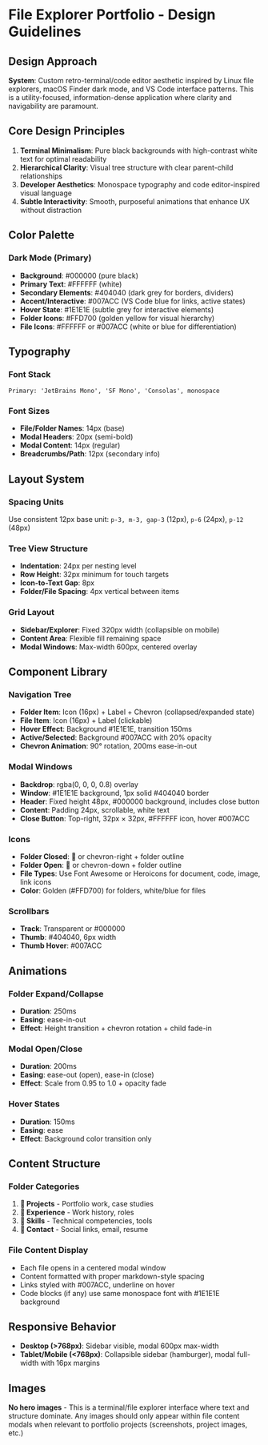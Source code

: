 # File Explorer Portfolio - Design Guidelines

## Design Approach
**System**: Custom retro-terminal/code editor aesthetic inspired by Linux file explorers, macOS Finder dark mode, and VS Code interface patterns. This is a utility-focused, information-dense application where clarity and navigability are paramount.

## Core Design Principles
1. **Terminal Minimalism**: Pure black backgrounds with high-contrast white text for optimal readability
2. **Hierarchical Clarity**: Visual tree structure with clear parent-child relationships
3. **Developer Aesthetics**: Monospace typography and code editor-inspired visual language
4. **Subtle Interactivity**: Smooth, purposeful animations that enhance UX without distraction

## Color Palette

### Dark Mode (Primary)
- **Background**: #000000 (pure black)
- **Primary Text**: #FFFFFF (white)
- **Secondary Elements**: #404040 (dark grey for borders, dividers)
- **Accent/Interactive**: #007ACC (VS Code blue for links, active states)
- **Hover State**: #1E1E1E (subtle grey for interactive elements)
- **Folder Icons**: #FFD700 (golden yellow for visual hierarchy)
- **File Icons**: #FFFFFF or #007ACC (white or blue for differentiation)

## Typography

### Font Stack
```
Primary: 'JetBrains Mono', 'SF Mono', 'Consolas', monospace
```

### Font Sizes
- **File/Folder Names**: 14px (base)
- **Modal Headers**: 20px (semi-bold)
- **Modal Content**: 14px (regular)
- **Breadcrumbs/Path**: 12px (secondary info)

## Layout System

### Spacing Units
Use consistent 12px base unit: `p-3, m-3, gap-3` (12px), `p-6` (24px), `p-12` (48px)

### Tree View Structure
- **Indentation**: 24px per nesting level
- **Row Height**: 32px minimum for touch targets
- **Icon-to-Text Gap**: 8px
- **Folder/File Spacing**: 4px vertical between items

### Grid Layout
- **Sidebar/Explorer**: Fixed 320px width (collapsible on mobile)
- **Content Area**: Flexible fill remaining space
- **Modal Windows**: Max-width 600px, centered overlay

## Component Library

### Navigation Tree
- **Folder Item**: Icon (16px) + Label + Chevron (collapsed/expanded state)
- **File Item**: Icon (16px) + Label (clickable)
- **Hover Effect**: Background #1E1E1E, transition 150ms
- **Active/Selected**: Background #007ACC with 20% opacity
- **Chevron Animation**: 90° rotation, 200ms ease-in-out

### Modal Windows
- **Backdrop**: rgba(0, 0, 0, 0.8) overlay
- **Window**: #1E1E1E background, 1px solid #404040 border
- **Header**: Fixed height 48px, #000000 background, includes close button
- **Content**: Padding 24px, scrollable, white text
- **Close Button**: Top-right, 32px × 32px, #FFFFFF icon, hover #007ACC

### Icons
- **Folder Closed**: 📁 or chevron-right + folder outline
- **Folder Open**: 📂 or chevron-down + folder outline  
- **File Types**: Use Font Awesome or Heroicons for document, code, image, link icons
- **Color**: Golden (#FFD700) for folders, white/blue for files

### Scrollbars
- **Track**: Transparent or #000000
- **Thumb**: #404040, 6px width
- **Thumb Hover**: #007ACC

## Animations

### Folder Expand/Collapse
- **Duration**: 250ms
- **Easing**: ease-in-out
- **Effect**: Height transition + chevron rotation + child fade-in

### Modal Open/Close
- **Duration**: 200ms
- **Easing**: ease-out (open), ease-in (close)
- **Effect**: Scale from 0.95 to 1.0 + opacity fade

### Hover States
- **Duration**: 150ms
- **Easing**: ease
- **Effect**: Background color transition only

## Content Structure

### Folder Categories
1. **📁 Projects** - Portfolio work, case studies
2. **📁 Experience** - Work history, roles
3. **📁 Skills** - Technical competencies, tools
4. **📁 Contact** - Social links, email, resume

### File Content Display
- Each file opens in a centered modal window
- Content formatted with proper markdown-style spacing
- Links styled with #007ACC, underline on hover
- Code blocks (if any) use same monospace font with #1E1E1E background

## Responsive Behavior
- **Desktop (>768px)**: Sidebar visible, modal 600px max-width
- **Tablet/Mobile (<768px)**: Collapsible sidebar (hamburger), modal full-width with 16px margins

## Images
**No hero images** - This is a terminal/file explorer interface where text and structure dominate. Any images should only appear within file content modals when relevant to portfolio projects (screenshots, project images, etc.)